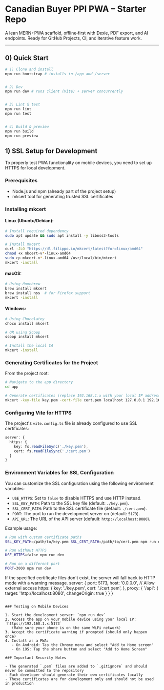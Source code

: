 # Canadian Buyer PPI PWA – Starter Repo


A lean MERN+PWA scaffold, offline‑first with Dexie, PDF export, and AI endpoints. Ready for GitHub Projects, CI, and iterative feature work.


---


## 0) Quick Start


```bash
# 1) Clone and install
npm run bootstrap # installs in /app and /server


# 2) Dev
npm run dev # runs client (Vite) + server concurrently


# 3) Lint & test
npm run lint
npm run test


# 4) Build & preview
npm run build
npm run preview
```

## 1) SSL Setup for Development

To properly test PWA functionality on mobile devices, you need to set up HTTPS for local development.

### Prerequisites
- Node.js and npm (already part of the project setup)
- mkcert tool for generating trusted SSL certificates

### Installing mkcert

#### Linux (Ubuntu/Debian):
```bash
# Install required dependency
sudo apt update && sudo apt install -y libnss3-tools

# Install mkcert
curl -JLO "https://dl.filippo.io/mkcert/latest?for=linux/amd64"
chmod +x mkcert-v*-linux-amd64
sudo cp mkcert-v*-linux-amd64 /usr/local/bin/mkcert
mkcert -install
```

#### macOS:
```bash
# Using Homebrew
brew install mkcert
brew install nss  # for Firefox support
mkcert -install
```

#### Windows:
```bash
# Using Chocolatey
choco install mkcert

# OR using Scoop
scoop install mkcert

# Install the local CA
mkcert -install
```

### Generating Certificates for the Project

From the project root:

```bash
# Navigate to the app directory
cd app

# Generate certificates (replace 192.168.1.x with your local IP address)
mkcert -key-file key.pem -cert-file cert.pem localhost 127.0.0.1 192.168.1.x
```

### Configuring Vite for HTTPS

The project's `vite.config.ts` file is already configured to use SSL certificates:

```typescript
server: { 
  https: {
    key: fs.readFileSync('./key.pem'),
    cert: fs.readFileSync('./cert.pem')
  }
}
```

### Environment Variables for SSL Configuration

You can customize the SSL configuration using the following environment variables:

- `USE_HTTPS`: Set to `false` to disable HTTPS and use HTTP instead.
- `SSL_KEY_PATH`: Path to the SSL key file (default: `./key.pem`).
- `SSL_CERT_PATH`: Path to the SSL certificate file (default: `./cert.pem`).
- `PORT`: The port to run the development server on (default: `5173`).
- `API_URL`: The URL of the API server (default: `http://localhost:8080`).

Example usage:

```bash
# Run with custom certificate paths
SSL_KEY_PATH=/path/to/key.pem SSL_CERT_PATH=/path/to/cert.pem npm run dev

# Run without HTTPS
USE_HTTPS=false npm run dev

# Run on a different port
PORT=3000 npm run dev
```

If the specified certificate files don't exist, the server will fall back to HTTP mode with a warning message.
server: { 
  port: 5173,
  host: '0.0.0.0', // Allow external access
  https: {
    key: './key.pem',
    cert: './cert.pem',
  },
  proxy: {
    '/api': {
      target: 'http://localhost:8080',
      changeOrigin: true
    }
  }
}
```

### Testing on Mobile Devices

1. Start the development server: `npm run dev`
2. Access the app on your mobile device using your local IP: `https://192.168.1.x:5173`
   (Make sure your phone is on the same WiFi network)
3. Accept the certificate warning if prompted (should only happen once)
4. Install as a PWA:
   - On Android: Tap the Chrome menu and select "Add to Home screen"
   - On iOS: Tap the share button and select "Add to Home Screen"

### Important Security Notes

- The generated `.pem` files are added to `.gitignore` and should never be committed to the repository
- Each developer should generate their own certificates locally
- These certificates are for development only and should not be used in production